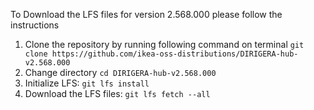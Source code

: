 To Download the LFS files for version 2.568.000 please follow the instructions

1. Clone the repository by running following command on terminal `git clone https://github.com/ikea-oss-distributions/DIRIGERA-hub-v2.568.000`
2. Change directory `cd DIRIGERA-hub-v2.568.000`
3. Initialize LFS: `git lfs install`
4. Download the LFS files: `git lfs fetch --all`
